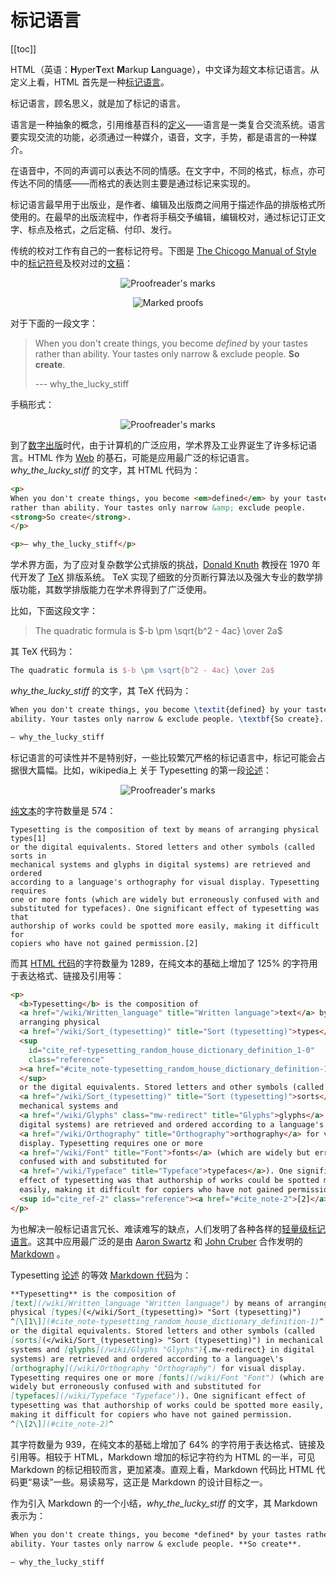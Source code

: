 # 标记语言

[[toc]]

HTML（英语：**H**yper**T**ext **M**arkup **L**anguage），中文译为超文本标记语言。从定义上看，HTML 首先是一种[标记语言](https://en.wikipedia.org/wiki/Markup_language)。

标记语言，顾名思义，就是加了标记的语言。

语言是一种抽象的概念，引用维基百科的[定义](https://zh.wikipedia.org/wiki/%E8%AA%9E%E8%A8%80)——语言是一类复合交流系统。语言要实现交流的功能，必须通过一种媒介，语音，文字，手势，都是语言的一种媒介。

在语音中，不同的声调可以表达不同的情感。在文字中，不同的格式，标点，亦可传达不同的情感——而格式的表达则主要是通过标记来实现的。

标记语言最早用于出版业，是作者、编辑及出版商之间用于描述作品的排版格式所使用的。在最早的出版流程中，作者将手稿交予编辑，编辑校对，通过标记订正文字、标点及格式，之后定稿、付印、发行。

传统的校对工作有自己的一套标记符号。下图是 [The Chicogo Manual of Style](https://www.chicagomanualofstyle.org/home.html) 中的[标记符号](https://www.chicagomanualofstyle.org/16/ch02/ch02_fig06.html)及校对过的[文稿](https://www.chicagomanualofstyle.org/16/ch02/ch02_fig07.html)：

<p style="text-align: center">
<img src="./asset/images/proofreaders-marks.png" alt="Proofreader's marks"/>
</p>

<p style="text-align: center">
<img src="./asset/images/marked-proofs.png" alt="Marked proofs" />
</p>

对于下面的一段文字：

> When you don't create things, you become *defined* by your tastes rather than
> ability. Your tastes only narrow & exclude people. **So create**.
>
> --- why_the_lucky_stiff

手稿形式：

<p style="text-align: center">
<img src="./asset/images/manuscript-mark.png" alt="Proofreader's marks"/>
</p>

到了[数字出版](https://en.wikipedia.org/wiki/Typesetting#Digital_era)时代，由于计算机的广泛应用，学术界及工业界诞生了许多标记语言。HTML 作为 [Web](https://en.wikipedia.org/wiki/World_Wide_Web) 的基石，可能是应用最广泛的标记语言。*why_the_lucky_stiff* 的文字，其 HTML 代码为：

```html
<p>
When you don't create things, you become <em>defined</em> by your tastes
rather than ability. Your tastes only narrow &amp; exclude people.
<strong>So create</strong>.
</p>

<p>— why_the_lucky_stiff</p>
```

学术界方面，为了应对复杂数学公式排版的挑战，[Donald Knuth](https://en.wikipedia.org/wiki/Donald_Knuth) 教授在 1970 年代开发了 [TeX](https://en.wikipedia.org/wiki/TeX) 排版系统。
TeX 实现了细致的分页断行算法以及强大专业的数学排版功能，其数学排版能力在学术界得到了广泛使用。

比如，下面这段文字：

> The quadratic formula is $-b \pm \sqrt{b^2 - 4ac} \over 2a$

其 TeX 代码为：

```tex
The quadratic formula is $-b \pm \sqrt{b^2 - 4ac} \over 2a$
```

*why_the_lucky_stiff* 的文字，其 TeX 代码为：

```tex
When you don't create things, you become \textit{defined} by your tastes rather than
ability. Your tastes only narrow & exclude people. \textbf{So create}.

— why_the_lucky_stiff
```

标记语言的可读性并不是特别好，一些比较繁冗严格的标记语言中，标记可能会占据很大篇幅。比如，wikipedia上 关于 Typesetting 的第一段[论述](https://en.m.wikipedia.org/wiki/Typesetting)：

<p style="text-align: center">
<img src="./asset/images/en.wikipedia.org-typesetting.png" alt="Proofreader's marks"/>
</p>

[纯文本](https://github.com/xiaohanyu/understanding-modern-frontend/blob/master/src/zh/html/code/wikipedia-typesetting.txt)的字符数量是 574：

```
Typesetting is the composition of text by means of arranging physical types[1]
or the digital equivalents. Stored letters and other symbols (called sorts in
mechanical systems and glyphs in digital systems) are retrieved and ordered
according to a language's orthography for visual display. Typesetting requires
one or more fonts (which are widely but erroneously confused with and
substituted for typefaces). One significant effect of typesetting was that
authorship of works could be spotted more easily, making it difficult for
copiers who have not gained permission.[2]
```

而其 [HTML 代码](https://github.com/xiaohanyu/understanding-modern-frontend/blob/master/src/zh/html/code/wikipedia-typesetting.html)的字符数量为 1289，在纯文本的基础上增加了 125% 的字符用于表达格式、链接及引用等：

```html
<p>
  <b>Typesetting</b> is the composition of
  <a href="/wiki/Written_language" title="Written language">text</a> by means of
  arranging physical
  <a href="/wiki/Sort_(typesetting)" title="Sort (typesetting)">types</a>
  <sup
    id="cite_ref-typesetting_random_house_dictionary_definition_1-0"
    class="reference"
  ><a href="#cite_note-typesetting_random_house_dictionary_definition-1">[1]</a>
  </sup>
  or the digital equivalents. Stored letters and other symbols (called
  <a href="/wiki/Sort_(typesetting)" title="Sort (typesetting)">sorts</a> in
  mechanical systems and
  <a href="/wiki/Glyphs" class="mw-redirect" title="Glyphs">glyphs</a> in
  digital systems) are retrieved and ordered according to a language's
  <a href="/wiki/Orthography" title="Orthography">orthography</a> for visual
  display. Typesetting requires one or more
  <a href="/wiki/Font" title="Font">fonts</a> (which are widely but erroneously
  confused with and substituted for
  <a href="/wiki/Typeface" title="Typeface">typefaces</a>). One significant
  effect of typesetting was that authorship of works could be spotted more
  easily, making it difficult for copiers who have not gained permission.
  <sup id="cite_ref-2" class="reference"><a href="#cite_note-2">[2]</a></sup>
</p>
```

为也解决一般标记语言冗长、难读难写的缺点，人们发明了各种各样的[轻量级标记语言](https://en.wikipedia.org/wiki/Lightweight_markup_language)。这其中应用最广泛的是由 [Aaron Swartz](https://en.wikipedia.org/wiki/Aaron_Swartz) 和 [John Cruber](https://en.wikipedia.org/wiki/John_Gruber) 合作发明的 [Markdown](https://daringfireball.net/projects/markdown/) 。

Typesetting [论述](https://en.m.wikipedia.org/wiki/Typesetting) 的等效 [Markdown 代码](https://github.com/xiaohanyu/understanding-modern-frontend/blob/master/src/zh/html/code/wikipedia-typesetting.md)为：

```markdown
**Typesetting** is the composition of
[text](/wiki/Written_language "Written language") by means of arranging
physical [types](</wiki/Sort_(typesetting)> "Sort (typesetting)")
^[\[1\]](#cite_note-typesetting_random_house_dictionary_definition-1)^
or the digital equivalents. Stored letters and other symbols (called
[sorts](</wiki/Sort_(typesetting)> "Sort (typesetting)") in mechanical
systems and [glyphs](/wiki/Glyphs "Glyphs"){.mw-redirect} in digital
systems) are retrieved and ordered according to a language\'s
[orthography](/wiki/Orthography "Orthography") for visual display.
Typesetting requires one or more [fonts](/wiki/Font "Font") (which are
widely but erroneously confused with and substituted for
[typefaces](/wiki/Typeface "Typeface")). One significant effect of
typesetting was that authorship of works could be spotted more easily,
making it difficult for copiers who have not gained permission.
^[\[2\]](#cite_note-2)^
```

其字符数量为 939，在纯文本的基础上增加了 64% 的字符用于表达格式、链接及引用等。相较于 HTML，Markdown 增加的标记字符约为 HTML 的一半，可见 Markdown 的标记相较而言，更加紧凑。直观上看，Markdown 代码比 HTML 代码更“易读”一些。易读易写，这正是 Markdown 的设计目标之一。

作为引入 Markdown 的一个小结，*why_the_lucky_stiff* 的文字，其 Markdown 表示为：

```markdown
When you don't create things, you become *defined* by your tastes rather than
ability. Your tastes only narrow & exclude people. **So create**.

— why_the_lucky_stiff
```

<link rel="stylesheet" href="https://cdnjs.cloudflare.com/ajax/libs/KaTeX/0.5.1/katex.min.css">